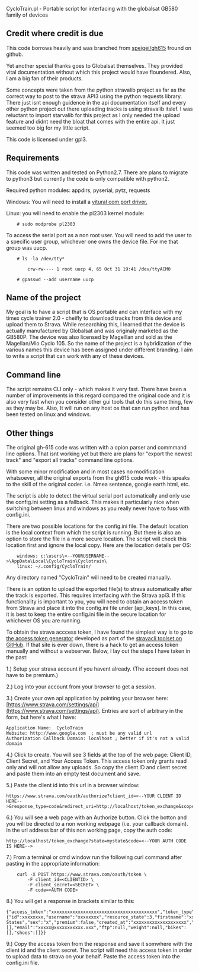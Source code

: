 CycloTrain.pl - Portable script for interfacing with the globalsat GB580 family of devices

Credit where credit is due
---------------------------
This code borrows heavily and was branched from [speigei/gh615](https://github.com/speigei/gh615) fround on github.

Yet another special thanks goes to Globalsat themselves. They provided vital documentation without which this project would have floundered.  Also, I am a big fan of their products.

Some concepts were taken from the python stravalib project as far as the correct way to post to the strava API3 using the python requests library. There just isnt enough guidence in the api documentation itself and every other python project out there uploading tracks is using stravalib itslef.  I was reluctant to import starvalib for this project as I only needed the upload feature and didnt need the bloat that comes with the entire api.  It just seemed too big for my little script.

This code is licensed under gpl3.

Requirements
------------
This code was written and tested on Python2.7.  There are plans to migrate to python3 but currently the code is only compatible with python2.

Required python modules:
appdirs, pyserial, pytz, requests

Windows:
You will need to install a [vitural com port driver.](http://www.st.com/en/development-tools/stsw-stm32102.html)

Linux:
you will need to enable the pl2303 kernel module:

		# sudo modprobe pl2303	

To access the serial port as a non root user.  You will need to add the user to a specific user group, whichever one owns the device file.  For me that group was uucp.

		# ls -la /dev/tty*
		
			crw-rw---- 1 root uucp 4, 65 Oct 31 19:41 /dev/ttyACM0

		# gpasswd --add username uucp


Name of the project
-------------------
My goal is to have a script that is OS portable and can interface with my timex cycle trainer 2.0 - cheifly to download tracks from this device and upload them to Strava.  While researching this, I learned that the device is actually manufactured by Globalsat and was originaly marketed as the GB580P.  The device was also licensed by Magelllan and sold as the Magellan/Mio Cyclo 105.  So the name of the project is a hybridization of the various names this device has been assigned under different branding.  I aim to write a script that can work with any of these devices.

Command line
------------
The script remains CLI only - which makes it very fast.  There have been a number of improvements in this regard compared the original code and it is also very fast when you consider other gui tools that do this same thing, few as they may be. Also, It will run on any host os that can run python and has been tested on linux and windows.

Other things
------------
The original gh-615 code was written with a opion parser and commmand line options. That isnt working yet but there are plans for "export the newest track" and "export all tracks" command line options.

With some minor modification and in most cases no modification whatsoever, all the original exports from the gh615 code work - this speaks to the skill of the original coder.  i.e. Nmea sentence, google earth html, etc.

The script is able to detect the virtual serial port automatically and only use the config.ini setting as a fallback.  This makes it particularly nice when switching between linux and windows as you really never have to fuss with config.ini.

There are two possible locations for the config.ini file. The default location is the local context from which the script is running. But there is also an option to store the file in a more secure location. The script will check this location first and ignore the local copy. Here are the location details per OS:

        windows: c:\users\<--YOURUSERNAME-->\AppData\Local\CycloTrain\Cyclotrain\
        linux: ~/.config/CycloTrain/

Any directory named "CycloTrain" will need to be created manually.

There is an option to upload the exported file(s) to strava automatically after the track is exported. This requires interfacing with the Strava api3. If this functionality is important to you, you will need to obtain an access token from Strava and place it into the config.ini file under [api_keys]. In this case, it is best to keep the entire config.ini file in the secure location for whichever OS you are running.

To obtain the strava acccess token, I have found the simplest way is to go to [the access token generator](//stravacli-dlenski.rhcloud.com) developed as part of the [stravacli toolset on GitHub](https://github.com/dlenski/stravacli).  If that site is ever down, there is a hack to get an access token manually and without a webserver. Below, I lay out the steps I have taken in the past:

1.) Setup your strava account if you havent already. (The account does not have to be premium.)

2.) Log into your account from your browser to get a session.

3.) Create your own api application by pointing your browser here: [https://www.strava.com/settings/api](https://www.strava.com/settings/api). Entries are sort of arbitrary in the form, but here's what I have:

	Application Name:  CycloTrain
	Website: http://www.google.com  ; must be any valid url
	Authorization Callback Domain: localhost ; better if it's not a valid domain

4.) Click to create.  You will see 3 fields at the top of the web page: Client ID, Client Secret, and Your Access Token.  This access token only grants read only and will not allow any uploads.  So copy the client ID and client secret and paste them into an empty test document and save. 

5.) Paste the client id into this url in a browser window:

	https://www.strava.com/oauth/authorize?client_id=<--YOUR CLIENT ID HERE-->&response_type=code&redirect_uri=http://localhost/token_exchange&scope=write&state=mystate&approval_prompt=force

6.) You will see a web page with an Authorize button.  Click the botton and you will be directed to a non working webpage (i.e. your callback domain).  In the url address bar of this non working page, copy the auth code:

 	http://localhost/token_exchange?state=mystate&code=<--YOUR AUTH CODE IS HERE-->

7.) From a terminal or cmd window run the following curl command after pasting in the appropriate information:

		curl -X POST https://www.strava.com/oauth/token \
		    -F client_id=<CLIENTID> \
		    -F client_secret=<SECRET> \
		    -F code=<AUTH CODE>

8.) You will get a response in brackets similar to this:

	{"access_token":"xxxxxxxxxxxxxxxxxxxxxxxxxxxxxxxxxxxxxxxx","token_type":"Bearer","athlete":{"id":xxxxxxxx,"username":"xxxxxxxx","resource_state":3,"firstname":"xxxx","lastname":"xxxx","city":"xxxxxxxxxxxxxx","state":"xxxx","country":"United States","sex":"x","premium":false,"created_at":"xxxxxxxxxxxxxxxxxxxx","updated_at":"xxxxxxxxxxxxxxxxxxxx","badge_type_id":0,"profile_medium":"avatar/athlete/medium.png","profile":"avatar/athlete/large.png","friend":null,"follower":null,"follower_count":0,"friend_count":0,"mutual_friend_count":0,"athlete_type":0,"date_preference":"%m/%d/%Y","measurement_preference":"feet","clubs":[],"email":"xxxxx@xxxxxxxxxxx.xxx","ftp":null,"weight":null,"bikes":[],"shoes":[]}}
 
9.) Copy the access token from the response and save it somwhere with the client id and the client secret. The script will need this access token in order to upload data to strava on your behalf. Paste the access token into the config.ini file.
